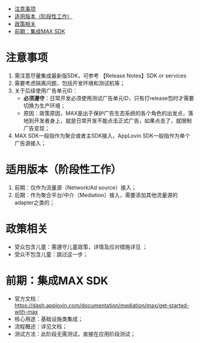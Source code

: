 - [注意事项](#注意事项)
- [适用版本（阶段性工作）](#适用版本阶段性工作)
- [政策相关](#政策相关)
- [前期：集成MAX SDK](#前期集成max-sdk)


# 注意事项
1. 需注意尽量集成最新版SDK，可参考 【Release Notes】SDK or services 
2. 需要考虑隔离问题，包括开发环境和测试机等；
3. 关于后续使用广告单元ID：
   - **必须遵守**：日常开发必须使用测试广告单元ID，只有打release包时才需要切换为生产环境；
   - 原因：政策原因，MAX是出于保护广告生态系统的各个角色的出发点，落地到开发者身上，就是日常开发不能点击正式广告，如果点击了，就限制广告变现；
4. MAX SDK一般指作为聚合或者主SDK接入，AppLovin SDK一般指作为单个广告源接入；


# 适用版本（阶段性工作）
1. 前期：仅作为流量源（Network/Ad source）接入；
2. 后期：作为聚合平台/中介（Mediation）接入，需要添加其他流量源的adapter之类的；


# 政策相关
- 受众包含儿童：需遵守儿童政策，详情及应对措施详见 []()；
- 受众不包含儿童：跳过这一步；


# 前期：集成MAX SDK
- 官方文档：https://dash.applovin.com/documentation/mediation/max/get-started-with-max
- 核心用途：基础设施类集成；
- 流程概述：详见文档；
- 测试方法：此阶段无需测试，直接在应用阶段测试；